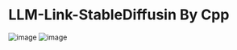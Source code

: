 # LLM-Link-StableDiffusin By Cpp
![image](https://github.com/user-attachments/assets/97baba5d-ecdc-4f8c-93da-991471a21c7d)
![image](https://github.com/user-attachments/assets/9ac0f3e7-7154-4399-bbae-ce1d15c578a1)


